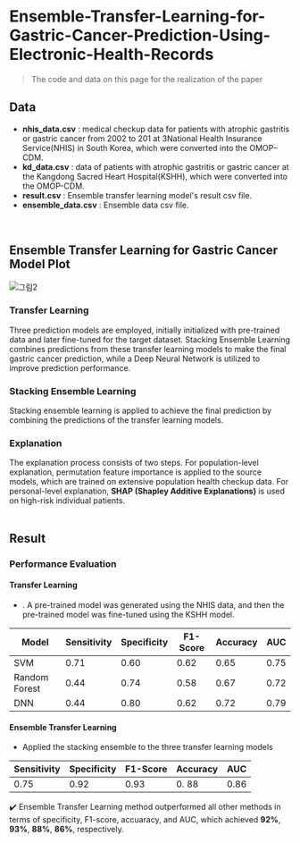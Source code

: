 # Ensemble-Transfer-Learning-for-Gastric-Cancer-Prediction-Using-Electronic-Health-Records
> The code and data on this page for the realization of the paper


## Data
- **nhis_data.csv** : medical checkup data for patients with atrophic gastritis or gastric cancer from 2002 to 201 at 3National Health Insurance Service(NHIS) in South Korea, which were converted into the OMOP–CDM.
- **kd_data.csv** :  data of patients with atrophic gastritis or gastric cancer at the Kangdong Sacred Heart Hospital(KSHH), which were converted into the OMOP-CDM.
- **result.csv** : Ensemble transfer learning model's result csv file.
- **ensemble_data.csv** : Ensemble data csv file.
</br>

## Ensemble Transfer Learning for Gastric Cancer Model Plot
![그림2](https://github.com/YeabinLim/Ensemble_Transfer_Learning_for_Gastric_Cancer/assets/118752772/43f06ec5-a160-434e-b28a-5406103af22a)

### Transfer Learning
Three prediction models are employed, initially initialized with pre-trained data and later fine-tuned for the target dataset. Stacking Ensemble Learning combines predictions from these transfer learning models to make the final gastric cancer prediction, while a Deep Neural Network is utilized to improve prediction performance.

### Stacking Ensemble Learning
Stacking ensemble learning is applied to achieve the final prediction by combining the predictions of the transfer learning models.

### Explanation
The explanation process consists of two steps. For population-level explanation, permutation feature importance is applied to the source models, which are trained on extensive population health checkup data. For personal-level explanation, **SHAP (Shapley Additive Explanations)** is used on high-risk individual patients.
</br>
</br>

## Result
### Performance Evaluation
#### Transfer Learning
- . A pre-trained model was generated using the NHIS data, and then the pre-trained model was fine-tuned using the KSHH model.
  
| Model          | Sensitivity | Specificity | F1-Score | Accuracy | AUC   |
| -------------- | ----------- | ----------- | -------- | -------- | ----- |
| SVM            | 0.71        | 0.60        | 0.62     | 0.65     | 0.75  |
| Random Forest  | 0.44        | 0.74        | 0.58     | 0.67     | 0.72  |
| DNN            | 0.44        | 0.80        | 0.62     | 0.72     | 0.79  |


#### Ensemble Transfer Learning
- Applied the stacking ensemble to the three transfer learning models

| Sensitivity | Specificity | F1-Score | Accuracy | AUC   |
| ----------- | ----------- | -------- | -------- | -------- |
| 0.75        | 0.92        | 0.93     | 0. 88    | 0.86     

✔️ Ensemble Transfer Learning method outperformed all other methods in terms of specificity, F1-score, accuaracy, and AUC, which achieved **92%**, **93%**, **88%**, **86%**, respectively.

